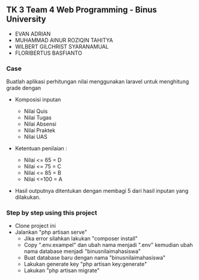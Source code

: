 ## TK 3 Team 4 Web Programming - Binus University
- EVAN ADRIAN
- MUHAMMAD AINUR ROZIQIN TAHITYA
- WILBERT GILCHRIST SYARANAMUAL
- FLORIBERTUS BASFIANTO

### Case 
Buatlah aplikasi perhitungan nilai menggunakan laravel untuk menghitung grade dengan 
- Komposisi inputan 
    - Nilai Quis
    - Nilai Tugas
    - Nilai Absensi
    - Nilai Praktek
    - Nilai UAS

- Ketentuan penilaian :
    - Nilai <= 65 = D
    - Nilai <= 75 = C
    - Nilai <= 85 = B
    - Nilai <=100 = A
    
- Hasil outputnya ditentukan dengan membagi 5 dari hasil inputan yang dilakukan.
  
### Step by step using this project
- Clone project ini
- Jalankan "php artisan serve" 
    - Jika error silahkan lakukan "composer install" 
    - Copy ".env.exampel" dan ubah nama menjadi ".env" kemudian ubah nama database menjadi "binusnilaimahasiswa"
    - Buat database baru dengan nama "binusnilaimahasiswa"
    - Lakukan generate key "php artisan key:generate"
    - Lakukan "php artisan migrate" 
